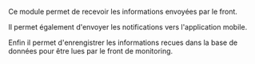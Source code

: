 Ce module permet de recevoir les informations envoyées par le front.

Il permet également d'envoyer les notifications vers l'application mobile.

Enfin il permet d'enrengistrer les informations recues dans la base de données pour être lues par le front de monitoring.